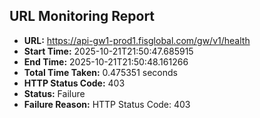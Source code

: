 ## URL Monitoring Report

- **URL:** https://api-gw1-prod1.fisglobal.com/gw/v1/health
- **Start Time:** 2025-10-21T21:50:47.685915
- **End Time:** 2025-10-21T21:50:48.161266
- **Total Time Taken:** 0.475351 seconds
- **HTTP Status Code:** 403
- **Status:** Failure
- **Failure Reason:** HTTP Status Code: 403

